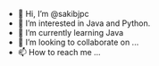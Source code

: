 - 👋 Hi, I’m @sakibjpc
- 👀 I’m interested in Java and Python.
- 🌱 I’m currently learning Java
- 💞️ I’m looking to collaborate on ...
- 📫 How to reach me ...

<!---
sakibjpc/sakibjpc is a ✨ special ✨ repository because its `README.md` (this file) appears on your GitHub profile.
You can click the Preview link to take a look at your changes.
--->

